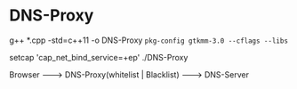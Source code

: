 # DNS-Proxy

g++ *.cpp -std=c++11 -o DNS-Proxy `pkg-config gtkmm-3.0 --cflags --libs`

setcap 'cap_net_bind_service=+ep' ./DNS-Proxy

Browser ---> DNS-Proxy(whitelist | Blacklist) ---> DNS-Server
